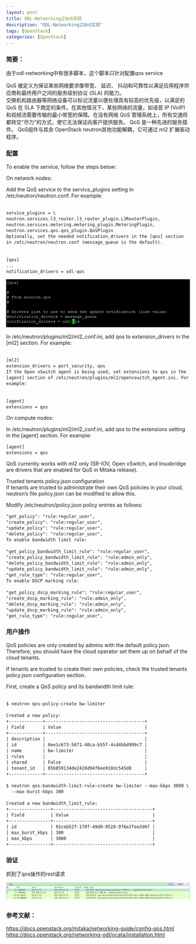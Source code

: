 ```yaml
---
layout: post
title: ODL-Networking之QoS实现
description: "ODL-Networking之QoS实现"
tags: [OpenStack]
categories: [OpenStack]
---
```


###   简要：  

由于odl-networking中有很多脚本，这个脚本只针对配置qos service  


QoS 被定义为保证某些网络要求像带宽、 延迟、 抖动和可靠性以满足应用程序供应商和最终用户之间的服务级别协议 (SLA) 的能力。   
交换机和路由器等网络设备可以标记流量以便处理具有较高的优先级，以满足的 QoS 在 SLA 下商定的条件。在其他情况下，某些网络的流量，如语音 IP (VoIP) 和视频流需要传输的最小带宽的保障。在没有网络 QoS 管理系统上，所有交通将都转交"尽力"的方式，使它无法保证向客户提供服务。 QoS 是一种先进的服务插件。 QoS组件与其余 OpenStack neutron其他功能解耦，它可通过 ml2 扩展驱动程序。  



###   配置

To enable the service, follow the steps below:  

On network nodes:  

Add the QoS service to the service_plugins setting in /etc/neutron/neutron.conf. For example:  

<pre><code>
service_plugins = \
neutron.services.l3_router.l3_router_plugin.L3RouterPlugin,
neutron.services.metering.metering_plugin.MeteringPlugin,
neutron.services.qos.qos_plugin.QoSPlugin
Optionally, set the needed notification_drivers in the [qos] section in /etc/neutron/neutron.conf (message_queue is the default).


[qos]
...
notification_drivers = odl-qos
</code></pre>

![image](/images/odl-networking-qos/1.png)  


In /etc/neutron/plugins/ml2/ml2_conf.ini, add qos to extension_drivers in the [ml2] section. For example:  


<pre><code>
[ml2]
extension_drivers = port_security, qos
If the Open vSwitch agent is being used, set extensions to qos in the [agent] section of /etc/neutron/plugins/ml2/openvswitch_agent.ini. For example:  


[agent]
extensions = qos
</code></pre>


On compute nodes:  

In /etc/neutron/plugins/ml2/ml2_conf.ini, add qos to the extensions setting in the [agent] section. For example:  


```
[agent]
extensions = qos
```




QoS currently works with ml2 only (SR-IOV, Open vSwitch, and linuxbridge are drivers that are enabled for QoS in Mitaka release).  

Trusted tenants policy.json configuration  
If tenants are trusted to administrate their own QoS policies in your cloud, neutron’s file policy.json can be modified to allow this.  

Modify /etc/neutron/policy.json policy entries as follows:  

```
"get_policy": "rule:regular_user",
"create_policy": "rule:regular_user",
"update_policy": "rule:regular_user",
"delete_policy": "rule:regular_user",
To enable bandwidth limit rule:

"get_policy_bandwidth_limit_rule": "rule:regular_user",
"create_policy_bandwidth_limit_rule": "rule:admin_only",
"delete_policy_bandwidth_limit_rule": "rule:admin_only",
"update_policy_bandwidth_limit_rule": "rule:admin_only",
"get_rule_type": "rule:regular_user",
To enable DSCP marking rule:

"get_policy_dscp_marking_rule": "rule:regular_user",
"create_dscp_marking_rule": "rule:admin_only",
"delete_dscp_marking_rule": "rule:admin_only",
"update_dscp_marking_rule": "rule:admin_only",
"get_rule_type": "rule:regular_user",
```

###  用户操作

QoS policies are only created by admins with the default policy.json. Therefore, you should have the cloud operator set them up on behalf of the cloud tenants.  

If tenants are trusted to create their own policies, check the trusted tenants policy.json configuration section.  

First, create a QoS policy and its bandwidth limit rule:  


<pre><code>
$ neutron qos-policy-create bw-limiter

Created a new policy:
+-------------+--------------------------------------+
| Field       | Value                                |
+-------------+--------------------------------------+
| description |                                      |
| id          | 0ee1c673-5671-40ca-b55f-4cd4bbd999c7 |
| name        | bw-limiter                           |
| rules       |                                      |
| shared      | False                                |
| tenant_id   | 85b859134de2428d94f6ee910dc545d8     |
+-------------+--------------------------------------+

$ neutron qos-bandwidth-limit-rule-create bw-limiter --max-kbps 3000 \
  --max-burst-kbps 300

Created a new bandwidth_limit_rule:
+----------------+--------------------------------------+
| Field          | Value                                |
+----------------+--------------------------------------+
| id             | 92ceb52f-170f-49d0-9528-976e2fee2d6f |
| max_burst_kbps | 300                                  |
| max_kbps       | 3000                                 |
+----------------+--------------------------------------+
</code></pre>

###  验证  

抓到了qos操作的rest请求  

![image](/images/odl-networking-qos/2.png)


###  参考文献：  

https://docs.openstack.org/mitaka/networking-guide/config-qos.html
https://docs.openstack.org/networking-odl/ocata/installation.html
